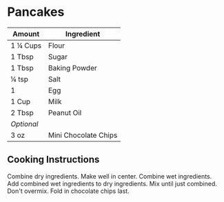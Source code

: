 # Pancakes

|Amount|Ingredient|
|----|----|
1 ¼ Cups | Flour
1 Tbsp | Sugar
1 Tbsp | Baking Powder
¼ tsp | Salt
1 | Egg
1 Cup | Milk
2 Tbsp | Peanut Oil
*Optional*|
3 oz | Mini Chocolate Chips

## Cooking Instructions
Combine dry ingredients. Make well in center.
Combine wet ingredients.
Add combined wet ingredients to dry ingredients.
Mix until just combined. Don't overmix.
Fold in chocolate chips last.


